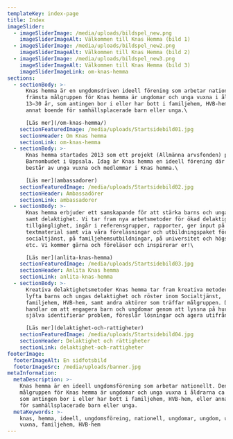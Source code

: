 ```yaml
---
templateKey: index-page
title: Index
imageSlider:
  - imageSliderImage: /media/uploads/bildspel_new.png
    imageSliderImageAlt: Välkommen till Knas Hemma (bild 1)
  - imageSliderImage: /media/uploads/bildspel_new2.png
    imageSliderImageAlt: Välkommen till Knas Hemma (bild 2)
  - imageSliderImage: /media/uploads/bildspel_new3.png
    imageSliderImageAlt: Välkommen till Knas Hemma (bild 3)
    imageSliderImageLink: om-knas-hemma
sections:
  - sectionBody: >-
      Knas hemma är en ungdomsdriven ideell förening som arbetar nationellt. Den
      främsta målgruppen för Knas hemma är ungdomar och unga vuxna i åldrarna ca
      13–30 år, som antingen bor i eller har bott i familjehem, HVB-hem, eller
      annat boende för samhällsplacerade barn eller unga.\

      [Läs mer](/om-knas-hemma/)
    sectionFeaturedImage: /media/uploads/Startsidebild01.jpg
    sectionHeader: Om Knas hemma
    sectionLink: om-knas-hemma
  - sectionBody: >-
      Knas hemma startades 2013 som ett projekt (Allmänna arvsfonden) på
      Barnombudet i Uppsala. Idag är Knas hemma en ideell förening där styrelsen
      består av unga vuxna och medlemmar i Knas hemma.\

      [Läs mer](ambassadorer)
    sectionFeaturedImage: /media/uploads/Startsidebild02.jpg
    sectionHeader: Ambassadörer
    sectionLink: ambassadorer
  - sectionBody: >-
      Knas hemma erbjuder ett samskapande för att stärka barns och ungas röster
      samt delaktighet. Vi tar fram nya arbetsmetoder för ökad delaktighet och
      tillgänglighet, ingår i referensgrupper, rapporter, ger input på
      textmaterial samt via våra föreläsningar och utbildningspaket för
      socialtjänst, på familjehemsutbildningar, på universitet och högskolor
      etc. Vi kommer gärna och föreläser och inspirerar er!\

      [Läs mer](anlita-knas-hemma)
    sectionFeaturedImage: /media/uploads/Startsidebild03.jpg
    sectionHeader: Anlita Knas hemma
    sectionLink: anlita-knas-hemma
  - sectionBody: >-
      Kreativa delaktighetsmetoder Knas hemma tar fram kreativa metoder för att
      lyfta barns och ungas delaktighet och röster inom Socialtjänst,
      familjehem, HVB-hem, samt andra aktörer som träffar målgruppen. Det
      handlar om att engagera barn och ungdomar genom att lyssna på hur de
      själva identifierar problem, föreslår lösningar och agera utifrån dem.\

      [Läs mer](delaktighet-och-rattigheter)
    sectionFeaturedImage: /media/uploads/Startsidebild04.jpg
    sectionHeader: Delaktighet och rättigheter
    sectionLink: delaktighet-och-rattigheter
footerImage:
  footerImageAlt: En sidfotsbild
  footerImageSrc: /media/uploads/banner.jpg
metaInformation:
  metaDescription: >-
    Knas hemma är en ideell ungdomsförening som arbetar nationellt. Den främsta
    målgruppen för Knas hemma är ungdomar och unga vuxna i åldrarna ca 13-30 år,
    som antingen bor i eller har bott i familjehem, HVB-hem, eller annat boende
    för samhällsplacerade barn eller unga.
  metaKeywords: >-
    knas, hemma, ideell, ungdomsföreing, nationell, ungdomar, ungdom, unga,
    vuxna, familjehem, HVB-hem
---
```

 
